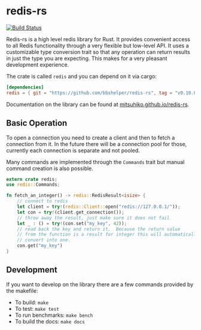 # redis-rs

[![Build Status](https://travis-ci.org/mitsuhiko/redis-rs.svg?branch=master)](https://travis-ci.org/mitsuhiko/redis-rs)

Redis-rs is a high level redis library for Rust.  It provides convenient access
to all Redis functionality through a very flexible but low-level API.  It
uses a customizable type conversion trait so that any operation can return
results in just the type you are expecting.  This makes for a very pleasant
development experience.

The crate is called `redis` and you can depend on it via cargo:

```toml
[dependencies]
redis = { git = "https://github.com/bbshelper/redis-rs", tag = "v0.10.0" }
```

Documentation on the library can be found at
[mitsuhiko.github.io/redis-rs](http://mitsuhiko.github.io/redis-rs/redis/).

## Basic Operation

To open a connection you need to create a client and then to fetch a
connection from it.  In the future there will be a connection pool for
those, currently each connection is separate and not pooled.

Many commands are implemented through the `Commands` trait but manual
command creation is also possible.

```rust
extern crate redis;
use redis::Commands;

fn fetch_an_integer() -> redis::RedisResult<isize> {
    // connect to redis
    let client = try!(redis::Client::open("redis://127.0.0.1/"));
    let con = try!(client.get_connection());
    // throw away the result, just make sure it does not fail
    let _ : () = try!(con.set("my_key", 42));
    // read back the key and return it.  Because the return value
    // from the function is a result for integer this will automatically
    // convert into one.
    con.get("my_key")
}
```

## Development

If you want to develop on the library there are a few commands provided
by the makefile:

- To build: `make`
- To test: `make test`
- To run benchmarks: `make bench`
- To build the docs: `make docs`
